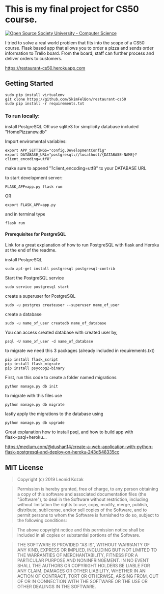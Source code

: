 # This is my final project for CS50 course.
[![Open Source Society University - Computer Science](https://img.shields.io/badge/OSSU-computer--science-blue.svg)](https://github.com/open-source-society/computer-science)

I tried to solve a real world problem that fits into the scope of a CS50 course.
Flask based app that allows you to order a pizza and sends order information to Trello board.
From the board, staff can further process and deliver orders to customers.

https://restaurant-cs50.herokuapp.com

## Getting Started
```
sudo pip install virtualenv
git clone https://github.com/SkimFelBon/restaurant-cs50
sudo pip install -r requirements.txt
```
### To run locally:
install PostgreSQL
OR
use sqlite3 for simplicity
database included "HomePizzanew.db"

Import enviromental variables:
```
export APP_SETTINGS="config.DevelopmentConfig"
export DATABASE_URL="postgresql://localhost/{DATABASE-NAME}?client_encoding=utf8"
```
make sure to append "?client_encoding=utf8" to your DATABASE URL


to start development server:
```
FLASK_APP=app.py flask run
```
OR
```
export FLASK_APP=app.py
```
and in terminal type
```
flask run
```
#### Prerequisites for PostgreSQL
Link for a great explanation of how to run PostgreSQL with flask and Heroku
at the end of the readme.

install PostgreSQL
```
sudo apt-get install postgresql postgresql-contrib
```
Start the PostgreSQL service
```
sudo service postgresql start
```
create a superuser for PostgreSQL
```
sudo -u postgres createuser --superuser name_of_user
```
create a database
```
sudo -u name_of_user createdb name_of_database
```
You can access created database with created user by,
```
psql -U name_of_user -d name_of_database
```
to migrate we need this 3 packages
(already included in requirements.txt)
```
pip install flask_script
pip install flask_migrate
pip install psycopg2-binary
```
First, run this code to create a folder named migrations
```
python manage.py db init
```
to migrate with this files use
```
python manage.py db migrate
```
lastly apply the migrations to the database using
```
python manage.py db upgrade
```

Great explanation how to install psql, and how to build app with flask+psql+heroku...

https://medium.com/@dushan14/create-a-web-application-with-python-flask-postgresql-and-deploy-on-heroku-243d548335cc

## MIT License

> Copyright (c) 2019 Leonid Kozak

> Permission is hereby granted, free of charge, to any person obtaining a copy
of this software and associated documentation files (the "Software"), to deal
in the Software without restriction, including without limitation the rights
to use, copy, modify, merge, publish, distribute, sublicense, and/or sell
copies of the Software, and to permit persons to whom the Software is
furnished to do so, subject to the following conditions:

> The above copyright notice and this permission notice shall be included in
all copies or substantial portions of the Software.

> THE SOFTWARE IS PROVIDED "AS IS", WITHOUT WARRANTY OF ANY KIND, EXPRESS OR
IMPLIED, INCLUDING BUT NOT LIMITED TO THE WARRANTIES OF MERCHANTABILITY,
FITNESS FOR A PARTICULAR PURPOSE AND NONINFRINGEMENT. IN NO EVENT SHALL THE
AUTHORS OR COPYRIGHT HOLDERS BE LIABLE FOR ANY CLAIM, DAMAGES OR OTHER
LIABILITY, WHETHER IN AN ACTION OF CONTRACT, TORT OR OTHERWISE, ARISING FROM,
OUT OF OR IN CONNECTION WITH THE SOFTWARE OR THE USE OR OTHER DEALINGS IN
THE SOFTWARE.
